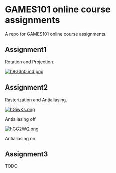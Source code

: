 # GAMES101 online course assignments

A repo for GAMES101 online course assignments.

## Assignment1

Rotation and Projection.

[![h8G3n0.md.png](https://z3.ax1x.com/2021/08/29/h8G3n0.md.png)](https://imgtu.com/i/h8G3n0)

## Assignment2

Rasterization and Antialiasing.

[![hGiwKs.png](https://z3.ax1x.com/2021/08/29/hGiwKs.png)](https://imgtu.com/i/hGiwKs)

Antialiasing off

[![hGG2WQ.png](https://z3.ax1x.com/2021/08/29/hGG2WQ.png)](https://imgtu.com/i/hGG2WQ)

Antialiasing on

## Assignment3

TODO

